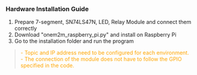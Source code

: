 ### Hardware Installation Guide
1. Prepare 7-segment, SN74LS47N, LED, Relay Module and connect them correctly
2. Download "onem2m_raspberry_pi.py" and install on Raspberry Pi
3. Go to the installation folder and run the program

> <span style="color:orange">- Topic and IP address need to be configured for each environment.</span></br>
> <span style="color:orange">- The connection of the module does not have to follow the GPIO specified in the code.</span>